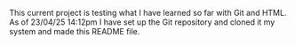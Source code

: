 This current project is testing what I have learned so far with Git and HTML.
As of 23/04/25 14:12pm I have set up the Git repository and cloned it my system and made this README file.